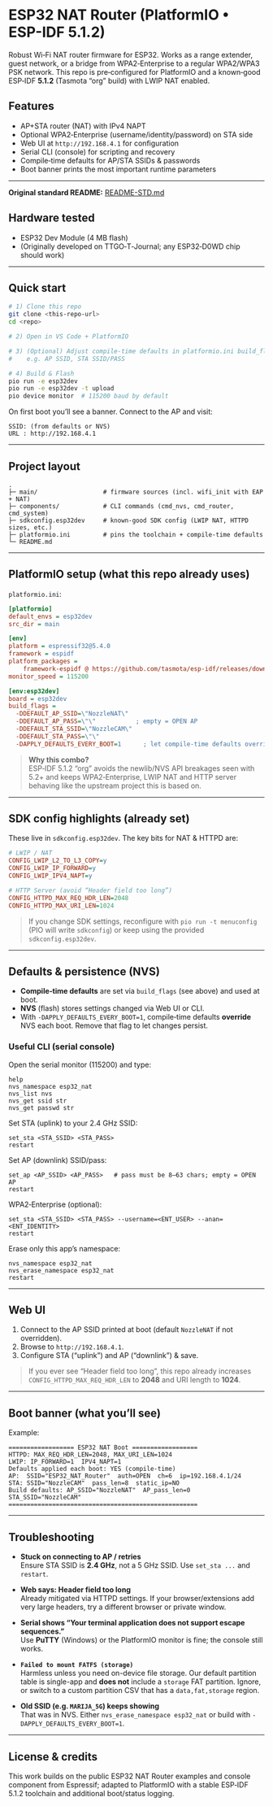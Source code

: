 # ESP32 NAT Router (PlatformIO • ESP-IDF 5.1.2)

Robust Wi‑Fi NAT router firmware for ESP32. Works as a range extender, guest network, or a bridge from WPA2‑Enterprise to a regular WPA2/WPA3 PSK network. This repo is pre‑configured for PlatformIO and a known‑good ESP‑IDF **5.1.2** (Tasmota “org” build) with LWIP NAT enabled.

## Features

- AP+STA router (NAT) with IPv4 NAPT  
- Optional WPA2‑Enterprise (username/identity/password) on STA side  
- Web UI at `http://192.168.4.1` for configuration  
- Serial CLI (console) for scripting and recovery  
- Compile‑time defaults for AP/STA SSIDs & passwords  
- Boot banner prints the most important runtime parameters

---
**Original standard README:** [README-STD.md](README-STD.md)


## Hardware tested

- ESP32 Dev Module (4 MB flash)  
- (Originally developed on TTGO‑T‑Journal; any ESP32‑D0WD chip should work)

---

## Quick start

```bash
# 1) Clone this repo
git clone <this-repo-url>
cd <repo>

# 2) Open in VS Code + PlatformIO

# 3) (Optional) Adjust compile-time defaults in platformio.ini build_flags
#    e.g. AP SSID, STA SSID/PASS

# 4) Build & Flash
pio run -e esp32dev
pio run -e esp32dev -t upload
pio device monitor  # 115200 baud by default
```

On first boot you’ll see a banner. Connect to the AP and visit:

```
SSID: (from defaults or NVS)
URL : http://192.168.4.1
```

---

## Project layout

```
.
├─ main/                  # firmware sources (incl. wifi_init with EAP + NAT)
├─ components/            # CLI commands (cmd_nvs, cmd_router, cmd_system)
├─ sdkconfig.esp32dev     # known-good SDK config (LWIP NAT, HTTPD sizes, etc.)
├─ platformio.ini         # pins the toolchain + compile-time defaults
└─ README.md
```

---

## PlatformIO setup (what this repo already uses)

`platformio.ini`:

```ini
[platformio]
default_envs = esp32dev
src_dir = main

[env]
platform = espressif32@5.4.0
framework = espidf
platform_packages =
    framework-espidf @ https://github.com/tasmota/esp-idf/releases/download/v5.1.2-org/esp-idf-v5.1.2-org.zip
monitor_speed = 115200

[env:esp32dev]
board = esp32dev
build_flags =
  -DDEFAULT_AP_SSID=\"NozzleNAT\"
  -DDEFAULT_AP_PASS=\"\"           ; empty = OPEN AP
  -DDEFAULT_STA_SSID=\"NozzleCAM\"
  -DDEFAULT_STA_PASS=\"\"
  -DAPPLY_DEFAULTS_EVERY_BOOT=1      ; let compile-time defaults override NVS each boot
```

> **Why this combo?**  
> ESP‑IDF 5.1.2 “org” avoids the newlib/NVS API breakages seen with 5.2+ and keeps WPA2‑Enterprise, LWIP NAT and HTTP server behaving like the upstream project this is based on.

---

## SDK config highlights (already set)

These live in `sdkconfig.esp32dev`. The key bits for NAT & HTTPD are:

```ini
# LWIP / NAT
CONFIG_LWIP_L2_TO_L3_COPY=y
CONFIG_LWIP_IP_FORWARD=y
CONFIG_LWIP_IPV4_NAPT=y

# HTTP Server (avoid “Header field too long”)
CONFIG_HTTPD_MAX_REQ_HDR_LEN=2048
CONFIG_HTTPD_MAX_URI_LEN=1024
```

> If you change SDK settings, reconfigure with `pio run -t menuconfig` (PIO will write `sdkconfig`) or keep using the provided `sdkconfig.esp32dev`.

---

## Defaults & persistence (NVS)

- **Compile‑time defaults** are set via `build_flags` (see above) and used at boot.  
- **NVS** (flash) stores settings changed via Web UI or CLI.  
- With `-DAPPLY_DEFAULTS_EVERY_BOOT=1`, compile‑time defaults **override** NVS each boot. Remove that flag to let changes persist.

### Useful CLI (serial console)

Open the serial monitor (115200) and type:

```text
help
nvs_namespace esp32_nat
nvs_list nvs
nvs_get ssid str
nvs_get passwd str
```

Set STA (uplink) to your 2.4 GHz SSID:

```text
set_sta <STA_SSID> <STA_PASS>
restart
```

Set AP (downlink) SSID/pass:

```text
set_ap <AP_SSID> <AP_PASS>   # pass must be 8–63 chars; empty = OPEN AP
restart
```

WPA2‑Enterprise (optional):

```text
set_sta <STA_SSID> <STA_PASS> --username=<ENT_USER> --anan=<ENT_IDENTITY>
restart
```

Erase only this app’s namespace:

```text
nvs_namespace esp32_nat
nvs_erase_namespace esp32_nat
restart
```

---

## Web UI

1. Connect to the AP SSID printed at boot (default `NozzleNAT` if not overridden).  
2. Browse to `http://192.168.4.1`.  
3. Configure STA (“uplink”) and AP (“downlink”) & save.

> If you ever see “Header field too long”, this repo already increases `CONFIG_HTTPD_MAX_REQ_HDR_LEN` to **2048** and URI length to **1024**.

---

## Boot banner (what you’ll see)

Example:

```
================== ESP32 NAT Boot ==================
HTTPD: MAX_REQ_HDR_LEN=2048, MAX_URI_LEN=1024
LWIP: IP_FORWARD=1  IPV4_NAPT=1
Defaults applied each boot: YES (compile-time)
AP:  SSID="ESP32_NAT_Router"  auth=OPEN  ch=6  ip=192.168.4.1/24
STA: SSID="NozzleCAM"  pass_len=8  static_ip=NO
Build defaults: AP_SSID="NozzleNAT"  AP_pass_len=0  STA_SSID="NozzleCAM"
====================================================
```

---

## Troubleshooting

- **Stuck on connecting to AP / retries**  
  Ensure STA SSID is **2.4 GHz**, not a 5 GHz SSID. Use `set_sta ...` and `restart`.

- **Web says: Header field too long**  
  Already mitigated via HTTPD settings. If your browser/extensions add very large headers, try a different browser or private window.

- **Serial shows “Your terminal application does not support escape sequences.”**  
  Use **PuTTY** (Windows) or the PlatformIO monitor is fine; the console still works.

- **`Failed to mount FATFS (storage)`**  
  Harmless unless you need on-device file storage. Our default partition table is single-app and **does not** include a `storage` FAT partition. Ignore, or switch to a custom partition CSV that has a `data,fat,storage` region.

- **Old SSID (e.g. `MARIJA_5G`) keeps showing**  
  That was in NVS. Either `nvs_erase_namespace esp32_nat` or build with `-DAPPLY_DEFAULTS_EVERY_BOOT=1`.

---

## License & credits

This work builds on the public ESP32 NAT Router examples and console component from Espressif; adapted to PlatformIO with a stable ESP‑IDF 5.1.2 toolchain and additional boot/status logging.
